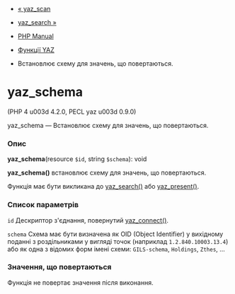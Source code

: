 - [« yaz_scan](function.yaz-scan.md)
- [yaz_search »](function.yaz-search.md)

- [PHP Manual](index.md)
- [Функції YAZ](ref.yaz.md)
- Встановлює схему для значень, що повертаються.

# yaz_schema

(PHP 4 u003d 4.2.0, PECL yaz u003d 0.9.0)

yaz_schema — Встановлює схему для значень, що повертаються.

### Опис

**yaz_schema**(resource `$id`, string `$schema`): void

**yaz_schema()** встановлює схему для значень, що повертаються.

Функція має бути викликана до [yaz_search()](function.yaz-search.md)
або [yaz_present()](function.yaz-present.md).

### Список параметрів

`id`
Дескриптор з'єднання, повернутий
[yaz_connect()](function.yaz-connect.md).

`schema`
Схема має бути визначена як OID (Object Identifier) у вихідному
поданні з роздільниками у вигляді точок (наприклад
`1.2.840.10003.13.4`) або як одна з відомих форм імені схеми:
`GILS-schema`, `Holdings`, `Zthes`, ...

### Значення, що повертаються

Функція не повертає значення після виконання.
